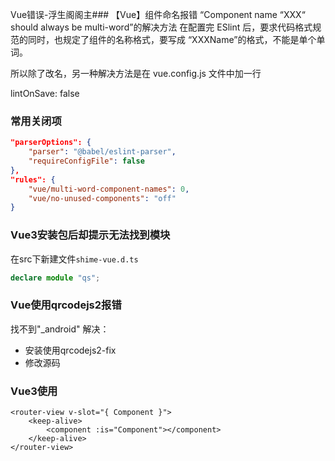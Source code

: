 Vue错误-浮生阁阁主### 【Vue】组件命名报错 “Component name “XXX“ should always be multi-word”的解决方法
在配置完 ESlint 后，要求代码格式规范的同时，也规定了组件的名称格式，要写成 “XXXName”的格式，不能是单个单词。

所以除了改名，另一种解决方法是在 vue.config.js 文件中加一行

lintOnSave: false

### 常用关闭项
```json
"parserOptions": {
	"parser": "@babel/eslint-parser",
	"requireConfigFile": false
},
"rules": {
	"vue/multi-word-component-names": 0,
	"vue/no-unused-components": "off"
}
```
### Vue3安装包后却提示无法找到模块
在src下新建文件`shime-vue.d.ts`
```ts
declare module "qs";
```

### Vue使用qrcodejs2报错
找不到"_android"
解决： 
+ 安装使用qrcodejs2-fix
+ 修改源码

### Vue3<keep-alive>使用
```vue
<router-view v-slot="{ Component }">
	<keep-alive>
		<component :is="Component"></component>
	</keep-alive>
</router-view>
```